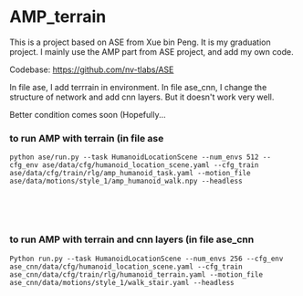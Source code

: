 # AMP_terrain

This is a project based on ASE from Xue bin Peng. It is my graduation project. I mainly use the AMP part from ASE project, and add my own code.

Codebase: https://github.com/nv-tlabs/ASE

In file ase, I add terrrain in environment. 
In file ase_cnn, I change the structure of network and add cnn layers. But it doesn't work very well.

Better condition comes soon (Hopefully...

### to run AMP with terrain (in file ase
```
python ase/run.py --task HumanoidLocationScene --num_envs 512 --cfg_env ase/data/cfg/humanoid_location_scene.yaml --cfg_train ase/data/cfg/train/rlg/amp_humanoid_task.yaml --motion_file ase/data/motions/style_1/amp_humanoid_walk.npy --headless
```

&nbsp;

&nbsp;

### to run AMP with terrain and cnn layers (in file ase_cnn
```
Python run.py --task HumanoidLocationScene --num_envs 256 --cfg_env ase_cnn/data/cfg/humanoid_location_scene.yaml --cfg_train ase_cnn/data/cfg/train/rlg/humanoid_terrain.yaml --motion_file ase_cnn/data/motions/style_1/walk_stair.yaml --headless
```




